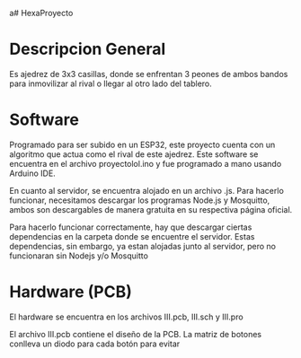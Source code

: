 a# HexaProyecto

# Descripcion General
Es  ajedrez de 3x3 casillas, donde se enfrentan 3 peones de ambos bandos para inmovilizar al rival o llegar al otro lado del tablero.

# Software
Programado para ser subido en un ESP32, este proyecto cuenta con un algoritmo que actua como el rival de este ajedrez. Este software se encuentra en el archivo proyectolol.ino y fue programado a mano usando Arduino IDE.

En cuanto al servidor, se encuentra alojado en un archivo .js. Para hacerlo funcionar, necesitamos descargar los programas Node.js y Mosquitto, ambos son descargables de manera gratuita en su respectiva página oficial. 

Para hacerlo funcionar correctamente, hay que descargar ciertas dependencias en la carpeta donde se encuentre el servidor. Estas dependencias, sin embargo, ya estan alojadas junto al servidor, pero no funcionaran sin Nodejs y/o Mosquitto

# Hardware (PCB)
El hardware se encuentra en los archivos III.pcb, III.sch y III.pro

El archivo III.pcb contiene el diseño de la PCB. La matriz de botones conlleva un diodo para cada botón para evitar 
